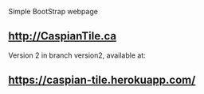 Simple BootStrap webpage 

## http://CaspianTile.ca

Version 2 in branch version2, available at:
## https://caspian-tile.herokuapp.com/
